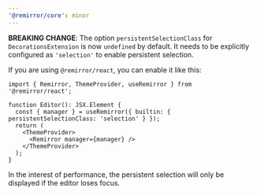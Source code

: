 ```yaml
---
'@remirror/core': minor
---
```


**BREAKING CHANGE**: The option `persistentSelectionClass` for `DecorationsExtension` is now `undefined` by default. It needs to be explicitly configured as `'selection'` to enable persistent selection.

If you are using `@remirror/react`, you can enable it like this:

```tsx
import { Remirror, ThemeProvider, useRemirror } from '@remirror/react';

function Editor(): JSX.Element {
  const { manager } = useRemirror({ builtin: { persistentSelectionClass: 'selection' } });
  return (
    <ThemeProvider>
      <Remirror manager={manager} />
    </ThemeProvider>
  );
}
```

In the interest of performance, the persistent selection will only be displayed if the editor loses focus.
